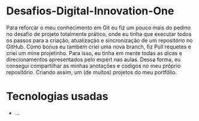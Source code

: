 # Desafios-Digital-Innovation-One

Para reforcar o meu conhecimento em Git eu fiz um pouco mais do pedino no desafio de projeto totalmente prático, onde eu tinha que executar todos os passos para a criação, atualização e sincronização de um repositório no GitHub. Como bonus eu tambem criei uma nova branch, fiz Pull requetes e criei um mine projetinho. Para isso, eu tinha em mente todas as dicas e direcionamentos apresentados pelo expert nas aulas. Dessa forma, eu consegui compartilhar as minhas anotações e codigos no meu próprio repositório. Criando assim, um (de muitos) projetos do meu portfólio.

# Tecnologias usadas

- ...
